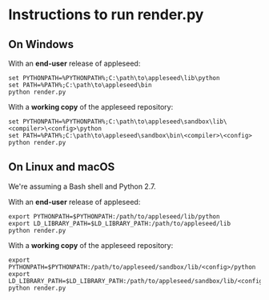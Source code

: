 Instructions to run render.py
=============================

On Windows
----------

With an **end-user** release of appleseed:

    set PYTHONPATH=%PYTHONPATH%;C:\path\to\appleseed\lib\python
    set PATH=%PATH%;C:\path\to\appleseed\bin
    python render.py

With a **working copy** of the appleseed repository:

    set PYTHONPATH=%PYTHONPATH%;C:\path\to\appleseed\sandbox\lib\<compiler>\<config>\python
    set PATH=%PATH%;C:\path\to\appleseed\sandbox\bin\<compiler>\<config>
    python render.py


On Linux and macOS
------------------

We're assuming a Bash shell and Python 2.7.

With an **end-user** release of appleseed:

    export PYTHONPATH=$PYTHONPATH:/path/to/appleseed/lib/python
    export LD_LIBRARY_PATH=$LD_LIBRARY_PATH:/path/to/appleseed/lib
    python render.py

With a **working copy** of the appleseed repository:

    export PYTHONPATH=$PYTHONPATH:/path/to/appleseed/sandbox/lib/<config>/python
    export LD_LIBRARY_PATH=$LD_LIBRARY_PATH:/path/to/appleseed/sandbox/lib/<config>
    python render.py
